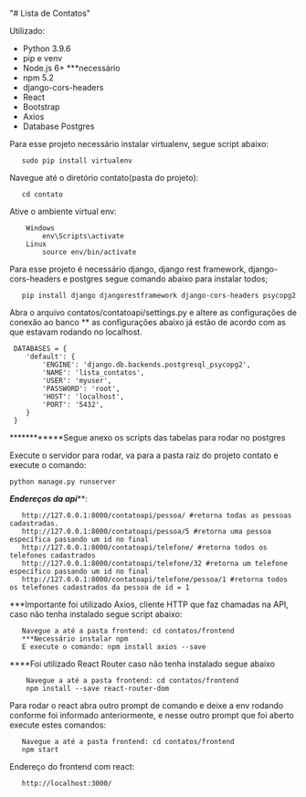 "# Lista de Contatos" 

Utilizado:

- Python 3.9.6
- pip e venv
- Node.js 6+ ***necessário
- npm 5.2
- django-cors-headers
- React
- Bootstrap
- Axios
- Database Postgres

Para esse projeto necessário instalar virtualenv, segue script abaixo:
 ```
	sudo pip install virtualenv
 ```
Navegue até o diretório contato(pasta do projeto):
 ```
	cd contato
```
Ative o ambiente virtual env:

```
	Windows
		env\Scripts\activate
	Linux
 		source env/bin/activate
 ```
Para esse projeto é necessário django, django rest framework, django-cors-headers e postgres
segue comando abaixo para instalar todos;
 
 ```
	pip install django djangorestframework django-cors-headers psycopg2
 ```

Abra o arquivo contatos/contatoapi/settings.py e altere as configurações de conexão ao banco
** as configurações abaixo já estão de acordo com as que estavam rodando no localhost.

```
 DATABASES = {
    'default': {
        'ENGINE': 'django.db.backends.postgresql_psycopg2',
        'NAME': 'lista_contatos',
        'USER': 'myuser',
        'PASSWORD': 'root',
        'HOST': 'localhost',
        'PORT': '5432',
    }
 }
 ```
************Segue anexo os scripts das tabelas para rodar no postgres


Execute o servidor para rodar, va para a pasta raiz do projeto contato e execute o comando:
 ```
 python manage.py runserver
 ```

*****Endereços da api*******:
 ```
	http://127.0.0.1:8000/contatoapi/pessoa/ #retorna todas as pessoas cadastradas.
	http://127.0.0.1:8000/contatoapi/pessoa/5 #retorna uma pessoa específica passando um id no final
	http://127.0.0.1:8000/contatoapi/telefone/ #retorna todos os telefones cadastrados
	http://127.0.0.1:8000/contatoapi/telefone/32 #retorna um telefone específico passando um id no final
	http://127.0.0.1:8000/contatoapi/telefone/pessoa/1 #retorna todos os telefones cadastrados da pessoa de id = 1
 ```


***Importante foi utilizado Axios, cliente HTTP que faz chamadas na API, caso não tenha instalado segue script abaixo:

 ```
 	Navegue a até a pasta frontend: cd contatos/frontend
	***Necessário instalar npm
 	E execute o comando: npm install axios --save
 ```

****Foi utilizado React Router caso não tenha instalado segue abaixo
```
	Navegue a até a pasta frontend: cd contatos/frontend
	npm install --save react-router-dom
```

Para rodar o react abra outro prompt de comando e deixe a env rodando conforme foi informado anteriormente, 
e nesse outro prompt que foi aberto execute estes comandos:
 ```
	Navegue a até a pasta frontend: cd contatos/frontend
	npm start
 ```
Endereço do frontend com react:
 ```
	http://localhost:3000/
```
